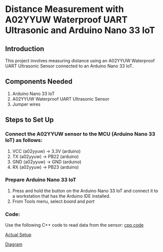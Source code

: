 # Distance Measurement with A02YYUW Waterproof UART Ultrasonic and Arduino Nano 33 IoT

## Introduction
This project involves measuring distance using an A02YYUW Waterproof UART Ultrasonic Sensor connected to an Arduino Nano 33 IoT.

## Components Needed
1. Arduino Nano 33 IoT
2. A02YYUW Waterproof UART Ultrasonic Sensor
3. Jumper wires

## Steps to Set Up

### Connect the A02YYUW sensor to the MCU (Arduino Nano 33 IoT) as follows:
1. VCC (a02yyuw) → 3.3V (arduino)
2. TX (a02yyuw) → PB22 (arduino)
3. GND (a02yyuw) → GND (arduino)
4. RX (a02yyuw) → PB23 (arduino)

### Prepare Arduino Nano 33 IoT
1. Press and hold the button on the Arduino Nano 33 IoT and connect it to a workstation that has the Arduino IDE installed.
2. From Tools menu, select *board* and *port*

### Code:
Use the following C++ code to read data from the sensor: [cpp code](https://github.com/mrsoheilnezakat/Sensors/blob/main_branch/a02yyuw%20UART/measurment.cpp)



[Actual Setup](https://github.com/mrsoheilnezakat/Sensors/blob/main_branch/A02YYUW%20Waterproof%20UART/Images/connection.jpeg)

[Diagram](https://github.com/mrsoheilnezakat/Sensors/blob/main_branch/A02YYUW%20Waterproof%20UART/Images/Diagram.png)
